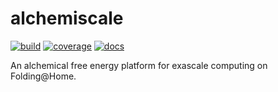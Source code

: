 # alchemiscale

[![build](https://github.com/openforcefield/fah-alchemy/actions/workflows/ci-integration.yml/badge.svg)](https://github.com/openforcefield/fah-alchemy/actions/workflows/ci-integration.yml)
[![coverage](https://codecov.io/gh/openforcefield/fah-alchemy/branch/main/graph/badge.svg)](https://codecov.io/gh/openforcefield/fah-alchemy)
[![docs](https://github.com/openforcefield/fah-alchemy/actions/workflows/docs.yml/badge.svg)](https://docs.alchemiscale.org/)


An alchemical free energy platform for exascale computing on Folding@Home.

